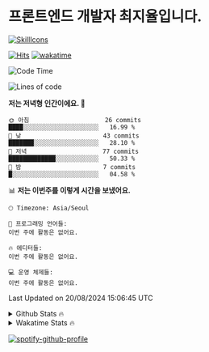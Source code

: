 # 프론트엔드 개발자 최지율입니다.

[![SkillIcons](https://skillicons.dev/icons?i=html,css,js,ts,react,next,dart,flutter,java,firebase,git)](https://skillicons.dev)<br/>

[![Hits](https://hits.seeyoufarm.com/api/count/incr/badge.svg?url=https%3A%2F%2Fgithub.com%2FJxoLus%2FJxoLus&count_bg=%2379C83D&title_bg=%23555555&icon=&icon_color=%23E7E7E7&title=visited&edge_flat=false)](https://hits.seeyoufarm.com)
[![wakatime](https://wakatime.com/badge/user/e4a430f7-d0f6-4509-a09f-d8c439c009b7.svg)](https://wakatime.com/@e4a430f7-d0f6-4509-a09f-d8c439c009b7)

<!--START_SECTION:waka-->
![Code Time](http://img.shields.io/badge/Code%20Time-192%20hrs%209%20mins-blue)

![Lines of code](https://img.shields.io/badge/%EC%A0%80%EB%8A%94%20%EC%97%AC%ED%83%9C%EA%B9%8C%EC%A7%80%20-403.2%20thousand%20%EC%A4%84%EC%9D%98%20%EC%BD%94%EB%93%9C%EB%A5%BC%20%EC%9E%91%EC%84%B1%ED%96%88%EC%96%B4%EC%9A%94.-blue)

**저는 저녁형 인간이에요. 🦉** 

```text
🌞 아침                     26 commits          ████░░░░░░░░░░░░░░░░░░░░░   16.99 % 
🌆 낮　                     43 commits          ███████░░░░░░░░░░░░░░░░░░   28.10 % 
🌃 저녁                     77 commits          █████████████░░░░░░░░░░░░   50.33 % 
🌙 밤　                     7 commits           █░░░░░░░░░░░░░░░░░░░░░░░░   04.58 % 
```


📊 **저는 이번주를 이렇게 시간을 보냈어요.** 

```text
🕑︎ Timezone: Asia/Seoul

💬 프로그래밍 언어들: 
이번 주에 활동은 없어요.

🔥 에디터들: 
이번 주에 활동은 없어요.

💻 운영 체제들: 
이번 주에 활동은 없어요.
```


 Last Updated on 20/08/2024 15:06:45 UTC
<!--END_SECTION:waka-->

<details>
  <summary>Github Stats 🔥</summary>
  
  <a href="#">![Github stats](https://github-readme-stats.vercel.app/api?username=JxoLus&theme=blueberry&count_private=true&hide_border=true&line_height=20)</a>
  <a href="#">![Top Langs](https://github-readme-stats.vercel.app/api/top-langs/?username=JxoLus&layout=compact&theme=blueberry&count_private=true&hide_border=true)</a>
</details>

<details>
  <summary>Wakatime Stats 🔥</summary>
  
  [![xoLus's wakatime stats](https://github-readme-stats.vercel.app/api/wakatime?username=xoLus)](https://github.com/anuraghazra/github-readme-stats)
</details>

[![spotify-github-profile](https://spotify-github-profile.vercel.app/api/view?uid=31idtiz5mto6ru775wjgkpqnyfza&cover_image=true&theme=natemoo-re&show_offline=false&background_color=121212&interchange=false&bar_color=1100ff&bar_color_cover=false)](https://spotify-github-profile.vercel.app/api/view?uid=31idtiz5mto6ru775wjgkpqnyfza&redirect=true)

